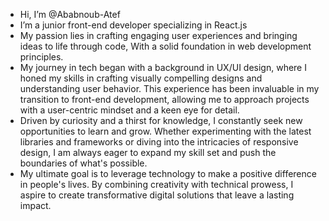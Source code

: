 - Hi, I’m @Ababnoub-Atef
- I’m a junior front-end developer specializing in React.js
- My passion lies in crafting engaging user experiences and bringing ideas to life through code, With a solid foundation in web development principles.
- My journey in tech began with a background in UX/UI design, where I honed my skills in crafting visually compelling designs and understanding user behavior. This experience has been invaluable in my transition to front-end development, allowing me to approach projects with a user-centric mindset and a keen eye for detail.
- Driven by curiosity and a thirst for knowledge, I constantly seek new opportunities to learn and grow. Whether experimenting with the latest libraries and frameworks or diving into the intricacies of responsive design, I am always eager to expand my skill set and push the boundaries of what's possible.
- My ultimate goal is to leverage technology to make a positive difference in people's lives. By combining creativity with technical prowess, I aspire to create transformative digital solutions that leave a lasting impact. 

<!---
Ababnoub-Atef/Ababnoub-Atef is a ✨ special ✨ repository because its `README.md` (this file) appears on your GitHub profile.
You can click the Preview link to take a look at your changes.
--->

